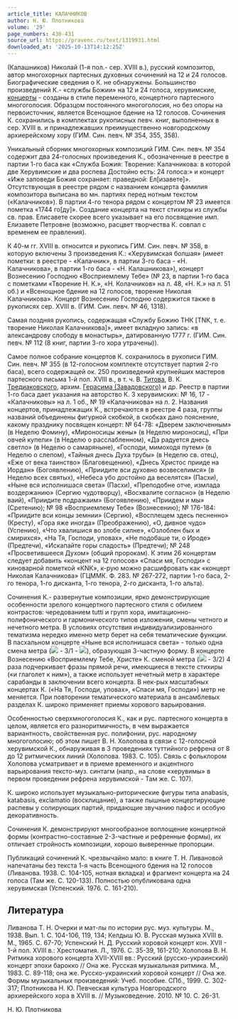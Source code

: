 ```yaml
---
article_title: КАЛАЧНИКОВ
author: Н. Ю. Плотникова
volume: '29'
page_numbers: 430-431
source_url: https://pravenc.ru/text/1319931.html
downloaded_at: '2025-10-13T14:12:25Z'
---
```


(Калашников) Николай (1-я пол.- сер. XVIII в.), русский композитор, автор многохорных партесных духовных сочинений на 12 и 24 голосов. Биографические сведения о К. не обнаружены. Большинство произведений К.- «службы Божии» на 12 и 24 голоса, херувимские, [концерты](https://pravenc.ru/text/концерты.html) - созданы в стиле переменного, концертного партесного многоголосия. Образцом постоянного многоголосия, но без опоры на первоисточник, является Всенощное бдение на 12 голосов. Сочинения К. сохранились в комплектах рукописных певч. книг, выполненных в сер. XVIII в. и принадлежавших преимущественно новгородскому архиерейскому хору (ГИМ. Син. певч. № 354, 355, 358).

Уникальный сборник многохорных композиций ГИМ. Син. певч. № 354 содержит два 24-голосных произведения К., обозначенные в реестре в партии 1-го баса как «Служба Божия: Творение: Калачникова: в которой две Херувимские и два роспева Достойно есть: 24 голоса:» и концерт «Иже заповеди Божия сохраняет: праведной: Ел[изавете]». Отсутствующая в реестре рядом с названием концерта фамилия композитора выписана во мн. партиях перед нотным текстом («Калачников»). В партии 4-го тенора рядом с концертом № 23 имеется пометка «1744 го[ду]». Создание концерта на текст стихиры из службы св. прав. Елисавете скорее всего указывает на его посвящение имп. Елизавете Петровне (возможно, расцвет творчества К. совпал с временем ее правления).

К 40-м гг. XVIII в. относится и рукопись ГИМ. Син. певч. № 358, в которую включены 3 произведения К.: «Херувимская болшая» (имеет пометки: в реестре - «Калачник», в партии 3-го баса - «Н. Калачникова», в партии 1-го баса - «Н. Калашникова»), концерт Вознесению Господню «Восприемлему Тебе» (№ 23, в партии 1-го баса с пометками «Творение Н. К.», «Н. Колачников» на л. 48, «Н. К.» на л. 51 об.) и «Всенощное бдение на 12 голосов, творение Николая Калачникова». Концерт Вознесению Господню содержится также в рукописях сер. XVIII в. (ГИМ. Син. певч. № 46, 1318).

Самая поздняя рукопись, содержащая «Службу Божию ТНК [ТNК, т. е. творение Николая Калачникова]», имеет вкладную запись: «в александрову слободу в монастырь», датированную 1777 г. (ГИМ. Син. певч. № 112 (8 книг, партии 3-го хора утрачены)).

Самое полное собрание концертов К. сохранилось в рукописи ГИМ. Син. певч. № 355 (в 12-голосном комплекте отсутствует партия 2-го баса), всего содержащей ок. 250 произведений крупнейших мастеров партесного письма 1-й пол. XVIII в., в т. ч. В. [Титова](https://pravenc.ru/text/Титов.html), В. К. [Тредиаковского](https://pravenc.ru/text/Тредиаковского.html), архим. [Герасима (Завадовского)](<https://pravenc.ru/text/Герасима (Завадовского).html>) и др. Реестр в партии 1-го баса дает указания на авторство К. 3 херувимских: № 16, 17 - «Калачниковы» на л. 1 об., № 19 «Калачникова» на л. 2. Названия концертов, принадлежащих К., встречаются в реестре 4 раза, группы названий объединены фигурной скобкой, в скобках дано пояснение, какому празднику посвящен концерт: № 64-78: «Дверем заключенным» (в Неделю Фомину), «Мироносицы жены» (в Неделю мироносиц), «При овчей купели» (в Неделю о расслабленном), «Да радуется днесь светло» (в Неделю о самаряныне), «Господи, мимоходя путем» (в Неделю о слепом), «Тайныя днесь Духа трубы» (в Неделю св. отец), «Еже от века таинство» (Благовещению), «Днесь Христос прииде на Иордан» (Богоявлению), «Приидите вси духовно возвеселимся» (в Неделю всех святых), «Небеса убо достойно да веселятся» (Пасхи), «Ныне вся исполнишася света» (Пасхи), «Преподобне отче, измлада воздержанию» (Сергию чудотворцу), «Восхвалите согласно» (в Неделю ваий), «Приидите подражаим» (Богоявлению), «Приидем и мы» (Сретению); № 98 «Восприемлему Тебе» (Вознесению); № 176-184: «Приидите вси концы земнии» (Сергию), «Восплещем здесь песненно» (Кресту), «Гора яже иногда» (Преображению), «О, дивное чудо» (Успению), «Что хвалишися во злобе силне», «Озлоблен бых и смирихся», «На Тя, Господи, уповах», «Не подобаше ти, о Ироде» (Предтечи), «Искапайте горы сладость» (Предтечи); № 248 «Просветившееся Духом» (общий пророкам). К этим 26 концертам следует добавить «концент на 12 голосов» «Спаси мя, Господи» с киноварной пометкой «КNК», к-рую можно расшифровать как «концерт Николая Калачникова» (ГЦММК. Ф. 283. № 267-272, партии 1-го баса, 2-го тенора, 1-го дисканта, 1-го тенора, 2-го дисканта, 1-го альта).

Сочинения К.- развернутые композиции, ярко демонстрирующие особенности зрелого концертного партесного стиля с обилием контрастов: чередованием tutti и групп хора, имитационно-полифонического и гармонического типов изложения, смены четного и нечетного метра. В условиях отсутствия индивидуализированного тематизма нередко именно метр берет на себя тематические функции. В пасхальном концерте «Ныне вся исполнишася света» - только одна смена метра (![](https://pravenc.ru/data/2020/05/05/1236327800/Z1.jpg) - 3/1 - ![](https://pravenc.ru/data/2020/05/05/1236327800/Z1.jpg)), образующая 3-частную форму. В концерте Вознесению «Восприемлему Тебе, Христе» К. сменой метра (![](https://pravenc.ru/data/2020/05/05/1236327800/Z1.jpg) - 3/2) 4 раза подчеркивает фразы прямой речи, имеющиеся в тексте стихиры («и глаголет к ним»), а также использует нечетный метр в характере сарабанды в заключении всего концерта. В нек-рых масштабных концертах К. («На Тя, Господи, уповах», «Спаси мя, Господи») метр не меняется. При повторении тематического материала в ансамблевых разделах К. широко применяет приемы хорового варьирования.

Особенностью сверхмногоголосия К., как и рус. партесного концерта в целом, является его разноритмичность, в чем выражается вариантность, свойственная рус. полифонии, рус. народному многоголосию; об этом пишет В. Н. Холопова в связи с 12-голосной херувимской К., обнаруживая в 3 проведениях туттийного рефрена от 8 до 12 ритмических линий (Холопова. 1983. С. 105). Связь с фольклором Холопова усматривает и в приеме временного и акцентного варьирования тексто-муз. синтагм (напр., на слове «херувимы» в первом проведении рефрена херувимской - Там же. С. 107).

К. широко использует музыкально-риторические фигуры типа anabasis, katabasis, exclamatio (восклицание), а также пышные концертирующие распевы у солирующих партий, придающие звучанию пафос и особую декоративность.

Сочинения К. демонстрируют многообразное воплощение концертной формы (контрастно-составные 2-3-частные и рефренные формы), их отличает стройность композиции, хорошо выверенные пропорции.

Публикаций сочинений К. чрезвычайно мало: в книге Т. Н. Ливановой напечатаны без текста 1-я часть Всенощного бдения на 12 голосов (Ливанова. 1938. С. 104-105, нотная вкладка) и фрагмент концерта на 24 голоса (Там же. С. 120-133). Полностью опубликована одна херувимская (Успенский. 1976. С. 161-210).

## Литература

Ливанова Т. Н. Очерки и мат-лы по истории рус. муз. культуры. М., 1938. Вып. 1. С. 104-106, 119, 134; Келдыш Ю. В. Русская музыка XVIII в. М., 1965. С. 67-70; Успенский Н. Д. Русский хоровой концерт кон. XVII - 1-й пол. XVIII в.: Хрестоматия. Л., 1976. С. 35-39, 161-210; Холопова В. Н. Ритмика хорового концерта XVII-XVIII вв.: Русский (русско-украинский) концерт эпохи барокко // Она же. Русская музыкальная ритмика. М., 1983. С. 89-118; она же. Русско-украинский хоровой концерт // Она же. Формы музыкальных произведений: Учеб. пособие. СПб., 1999. С. 302-317; Плотникова Н. Ю. Певческая культура Новгородского архиерейского хора в XVIII в. // Музыковедение. 2010. № 10. С. 26-31.

Н. Ю. Плотникова
